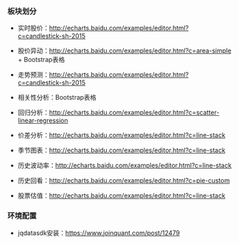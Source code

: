 ### 板块划分

* 实时股价：http://echarts.baidu.com/examples/editor.html?c=candlestick-sh-2015

* 股价异动：http://echarts.baidu.com/examples/editor.html?c=area-simple + Bootstrap表格

* 走势预测：http://echarts.baidu.com/examples/editor.html?c=candlestick-sh-2015

* 相关性分析：Bootstrap表格

* 回归分析：http://echarts.baidu.com/examples/editor.html?c=scatter-linear-regression

* 价差分析：http://echarts.baidu.com/examples/editor.html?c=line-stack

* 季节图表：http://echarts.baidu.com/examples/editor.html?c=line-stack

* 历史波动率：http://echarts.baidu.com/examples/editor.html?c=line-stack

* 历史回看：http://echarts.baidu.com/examples/editor.html?c=pie-custom

* 股票估值：http://echarts.baidu.com/examples/editor.html?c=line-stack  

### 环境配置
* jqdatasdk安装：https://www.joinquant.com/post/12479
